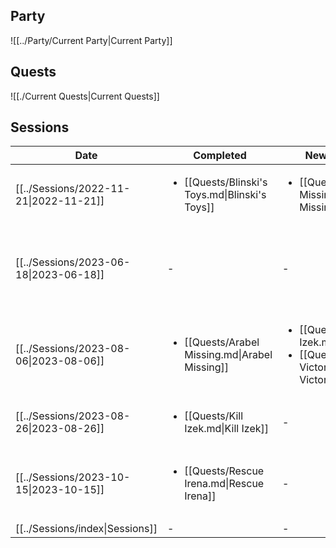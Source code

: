 ## Party
![[../Party/Current Party|Current Party]]
## Quests
![[./Current Quests|Current Quests]]
## Sessions

| Date                                   | Completed                                                       | New Quests                                                                                                | Kills                                                                                                                                                                                            |
| -------------------------------------- | --------------------------------------------------------------- | --------------------------------------------------------------------------------------------------------- | ------------------------------------------------------------------------------------------------------------------------------------------------------------------------------------------------ |
| [[../Sessions/2022-11-21\|2022-11-21]] | <ul><li>[[Quests/Blinski's Toys.md\\|Blinski's Toys]]</li></ul> | <ul><li>[[Quests/Arabel Missing.md\\|Arabel Missing]]</li></ul>                                           | \-                                                                                                                                                                                               |
| [[../Sessions/2023-06-18\|2023-06-18]] | \-                                                              | \-                                                                                                        | <ul><li>[[Enemies/Vallaki/Felix (Demon).md\\|Felix (Demon)]]</li><li>[[Characters/Vallaki/Bludo.md\\|Bludo]]</li><li>[[Enemies/Lake Zarovich/Skeletal Shark.md\\|Skeletal Shark]]</li></ul>      |
| [[../Sessions/2023-08-06\|2023-08-06]] | <ul><li>[[Quests/Arabel Missing.md\\|Arabel Missing]]</li></ul> | <ul><li>[[Quests/Kill Izek.md\\|Kill Izek]]</li><li>[[Quests/Kidnap Victor.md\\|Kidnap Victor]]</li></ul> | \-                                                                                                                                                                                               |
| [[../Sessions/2023-08-26\|2023-08-26]] | <ul><li>[[Quests/Kill Izek.md\\|Kill Izek]]</li></ul>           | \-                                                                                                        | <ul><li>[[Characters/Vallaki/Izek Strazni.md\\|Izek Strazni]]</li></ul>                                                                                                                          |
| [[../Sessions/2023-10-15\|2023-10-15]] | <ul><li>[[Quests/Rescue Irena.md\\|Rescue Irena]]</li></ul>     | \-                                                                                                        | <ul><li>[[Characters/Vallaki/Guards/Frank.md\\|Frank]]</li><li>[[Characters/Vallaki/Guards/Judd.md\\|Judd]]</li><li>3 unnamed guards</li><li>3 "reformees" made to fight by the guards</li></ul> |
| [[../Sessions/index\|Sessions]]     | \-                                                              | \-                                                                                                        | \-                                                                                                                                                                                               |
